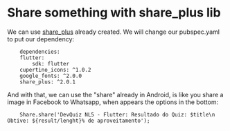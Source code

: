 #   Share something with share_plus lib
We can use [share_plus](https://pub.dev/packages/share_plus) already created. We will change our pubspec.yaml to put our dependency:
```
    dependencies:
    flutter:
        sdk: flutter
    cupertino_icons: ^1.0.2
    google_fonts: ^2.0.0
    share_plus: ^2.0.1
```

And with that, we can use the "share" already in Android, is like you share a image in Facebook to Whatsapp, when appears the options in the bottom:
```
    Share.share('DevQuiz NL5 - Flutter: Resultado do Quiz: $title\n Obtive: ${result/lenght}% de aproveitamento');
```